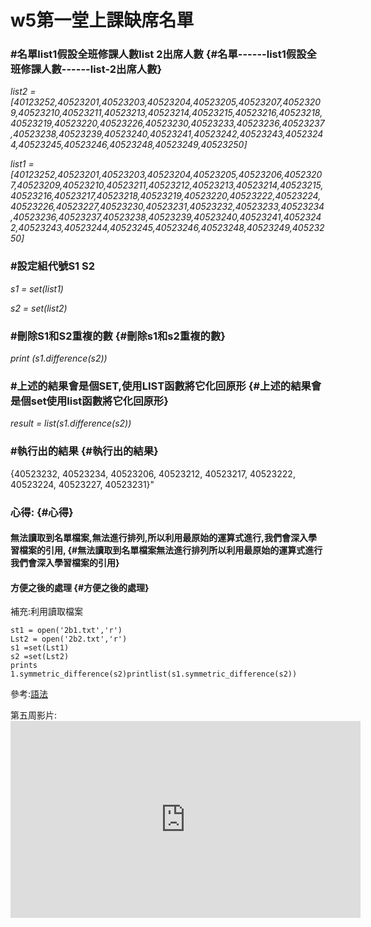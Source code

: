 

# w5第一堂上課缺席名單

### \#名單list1假設全班修課人數list 2出席人數 {#名單------list1假設全班修課人數------list-2出席人數}

_list2 = \[40123252,40523201,40523203,40523204,40523205,40523207,40523209,40523210,40523211,40523213,40523214,40523215,40523216,40523218,40523219,40523220,40523226,40523230,40523233,40523236,40523237,40523238,40523239,40523240,40523241,40523242,40523243,40523244,40523245,40523246,40523248,40523249,40523250\]_

_list1 = \[40123252,40523201,40523203,40523204,40523205,40523206,40523207,40523209,40523210,40523211,40523212,40523213,40523214,40523215,40523216,40523217,40523218,40523219,40523220,40523222,40523224,40523226,40523227,40523230,40523231,40523232,40523233,40523234,40523236,40523237,40523238,40523239,40523240,40523241,40523242,40523243,40523244,40523245,40523246,40523248,40523249,40523250\]_

### \#設定組代號S1 S2

_s1 = set\(list1\)_

_s2 = set\(list2\)_

### \#刪除S1和S2重複的數 {#刪除s1和s2重複的數}

_print \(s1.difference\(s2\)\)_

### \#上述的結果會是個SET,使用LIST函數將它化回原形 {#上述的結果會是個set使用list函數將它化回原形}

_result = list\(s1.difference\(s2\)\)_

### \#執行出的結果 {#執行出的結果}

{40523232, 40523234, 40523206, 40523212, 40523217, 40523222, 40523224, 40523227, 40523231}"

### 心得: {#心得}

#### 無法讀取到名單檔案,無法進行排列,所以利用最原始的運算式進行,我們會深入學習檔案的引用, {#無法讀取到名單檔案無法進行排列所以利用最原始的運算式進行我們會深入學習檔案的引用}

#### 方便之後的處理 {#方便之後的處理}

補充:利用讀取檔案

```
st1 = open('2b1.txt','r')
Lst2 = open('2b2.txt','r')
s1 =set(Lst1)
s2 =set(Lst2)
prints 1.symmetric_difference(s2)printlist(s1.symmetric_difference(s2))
```

參考:[語法](http://wiki.alarmchang.com/index.php?title=%E6%AF%94%E8%BC%83%E5%85%A9%E5%80%8B_List_%E4%B9%8B%E9%96%93%E7%9A%84%E5%B7%AE%E7%95%B0)


第五周影片:<iframe width="560" height="315" src="https://www.youtube.com/embed/J_tntbcAmi8" frameborder="0" allow="autoplay; encrypted-media" allowfullscreen></iframe>
